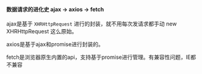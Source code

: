 #### 数据请求的进化史 ajax -> axios -> fetch

ajax是基于 `XHRHttpRequest` 进行的封装，就不用每次发请求都手动 new XHRHttpRequest 这么原始。

axios是基于ajax和promise进行封装的。

fetch是浏览器原生内置的api，支持基于promise进行管理。有兼容性问题，IE都不兼容

